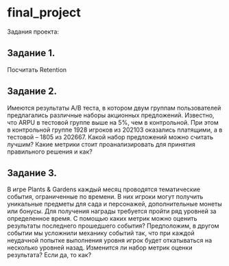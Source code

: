 # final_project

Задания проекта:

## Задание 1.
Посчитать Retention

## Задание 2. 
Имеются результаты A/B теста, в котором двум группам пользователей предлагались различные наборы акционных предложений. Известно, что ARPU в тестовой группе выше на 5%, чем в контрольной. При этом в контрольной группе 1928 игроков из 202103 оказались платящими, а в тестовой – 1805 из 202667. Какой набор предложений можно считать лучшим? Какие метрики стоит проанализировать для принятия правильного решения и как?

## Задание 3.
В игре Plants & Gardens каждый месяц проводятся тематические события, ограниченные по времени. В них игроки могут получить уникальные предметы для сада и персонажей, дополнительные монеты или бонусы. Для получения награды требуется пройти ряд уровней за определенное время. С помощью каких метрик можно оценить результаты последнего прошедшего события? Предположим, в другом событии мы усложнили механику событий так, что при каждой неудачной попытке выполнения уровня игрок будет откатываться на несколько уровней назад. Изменится ли набор метрик оценки результата? Если да, то как?

